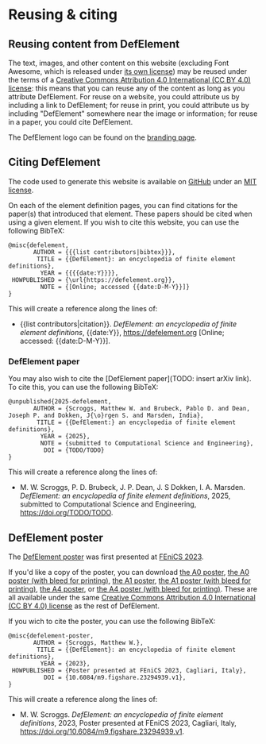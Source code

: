# Reusing & citing

## Reusing content from DefElement
The text, images, and other content on this website (excluding Font Awesome, which is released under [its own license](https://github.com/DefElement/DefElement/blob/main/files/fontawesome/LICENSE.txt))
may be reused under the terms of a
[Creative Commons Attribution 4.0 International (CC BY 4.0) license](https://creativecommons.org/licenses/by/4.0/): this means
that you can reuse any of the content as long as you attribute DefElement.
For reuse on a website, you could attribute us by including a link to DefElement;
for reuse in print, you could attribute us by including "DefElement" somewhere near the image or information;
for reuse in a paper, you could cite DefElement.

The DefElement logo can be found on the [branding page](branding.md).

## Citing DefElement

The code used to generate this website is available on [GitHub](https://github.com/DefElement/DefElement)
under an [MIT license](https://github.com/DefElement/DefElement/blob/main/LICENSE).

On each of the element definition pages, you can find citations for the paper(s) that introduced
that element. These papers should be cited when using a given element. If you wish to cite this
website, you can use the following BibTeX:

```
@misc{defelement,
       AUTHOR = {{{list contributors|bibtex}}},
        TITLE = {{DefElement}: an encyclopedia of finite element definitions},
         YEAR = {{{{date:Y}}}},
 HOWPUBLISHED = {\url{https://defelement.org}},
         NOTE = {[Online; accessed {{date:D-M-Y}}]}
}
```

This will create a reference along the lines of:

<ul class='citations'>
<li>{{list contributors|citation}}. <i>DefElement: an encyclopedia of finite element definitions</i>, {{date:Y}}, <a href='https://defelement.org'>https://defelement.org</a> [Online; accessed: {{date:D-M-Y}}].</li>
</ul>

### DefElement paper

You may also wish to cite the [DefElement paper](TODO: insert arXiv link).
To cite this, you can use the following BibTeX:

```
@unpublished{2025-defelement,
       AUTHOR = {Scroggs, Matthew W. and Brubeck, Pablo D. and Dean, Joseph P. and Dokken, J{\o}rgen S. and Marsden, India},
        TITLE = {{DefElement:} an encyclopedia of finite element definitions},
         YEAR = {2025},
         NOTE = {submitted to Computational Science and Engineering},
          DOI = {TODO/TODO}
}
```

This will create a reference along the lines of:

<ul class='citations'>
<li>M. W. Scroggs, P. D. Brubeck, J. P. Dean, J. S Dokken, I. A. Marsden. <i>DefElement: an encyclopedia of finite element definitions</i>, 2025, submitted to Computational Science and Engineering, <a href=https://doi.org/TODO/TODO>https://doi.org/TODO/TODO</a>.</li>
</ul>

## DefElement poster
The [DefElement poster](https://doi.org/10.6084/m9.figshare.23294939.v1) was first presented at [FEniCS 2023](https://fenicsproject.org/fenics-2023/).

If you'd like a copy of the poster, you can download
[the A0 poster](/pdfs/poster-a0.pdf),
[the A0 poster (with bleed for printing)](/pdfs/poster-a0-bleed.pdf),
[the A1 poster](/pdfs/poster-a1.pdf),
[the A1 poster (with bleed for printing)](/pdfs/poster-a1-bleed.pdf),
[the A4 poster](/pdfs/poster-a4.pdf), or
[the A4 poster (with bleed for printing)](/pdfs/poster-a4-bleed.pdf).
These are all available under the same [Creative Commons Attribution 4.0 International (CC BY 4.0) license](https://creativecommons.org/licenses/by/4.0/)
as the rest of DefElement.

If you wich to cite the poster, you can use the following BibTeX:

```
@misc{defelement-poster,
       AUTHOR = {Scroggs, Matthew W.},
        TITLE = {{DefElement}: an encyclopedia of finite element definitions},
         YEAR = {2023},
 HOWPUBLISHED = {Poster presented at FEniCS 2023, Cagliari, Italy},
          DOI = {10.6084/m9.figshare.23294939.v1},
}
```

This will create a reference along the lines of:

<ul class='citations'>
<li>M. W. Scroggs. <i>DefElement: an encyclopedia of finite element definitions</i>, 2023, Poster presented at FEniCS 2023, Cagliari, Italy, <a href=https://doi.org/10.6084/m9.figshare.23294939.v1>https://doi.org/10.6084/m9.figshare.23294939.v1</a>.</li>
</ul>
